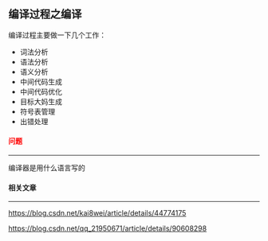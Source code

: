 ## 编译过程之编译

编译过程主要做一下几个工作：

- 词法分析
- 语法分析
- 语义分析
- 中间代码生成
- 中间代码优化
- 目标大妈生成
- 符号表管理
- 出错处理



#### <font color=red>问题</font>

----

编译器是用什么语言写的



#### 相关文章

-----

https://blog.csdn.net/kai8wei/article/details/44774175

https://blog.csdn.net/qq_21950671/article/details/90608298

